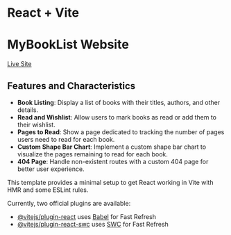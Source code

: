 # React + Vite

# MyBookList Website

[Live Site](https://66046e30c8196b40e79add0f--assignment08-book-vibe.netlify.app/)

## Features and Characteristics

- **Book Listing**: Display a list of books with their titles, authors, and other details.
- **Read and Wishlist**: Allow users to mark books as read or add them to their wishlist.
- **Pages to Read**: Show a page dedicated to tracking the number of pages users need to read for each book.
- **Custom Shape Bar Chart**: Implement a custom shape bar chart to visualize the pages remaining to read for each book.
- **404 Page**: Handle non-existent routes with a custom 404 page for better user experience.

This template provides a minimal setup to get React working in Vite with HMR and some ESLint rules.

Currently, two official plugins are available:

- [@vitejs/plugin-react](https://github.com/vitejs/vite-plugin-react/blob/main/packages/plugin-react/README.md) uses [Babel](https://babeljs.io/) for Fast Refresh
- [@vitejs/plugin-react-swc](https://github.com/vitejs/vite-plugin-react-swc) uses [SWC](https://swc.rs/) for Fast Refresh
